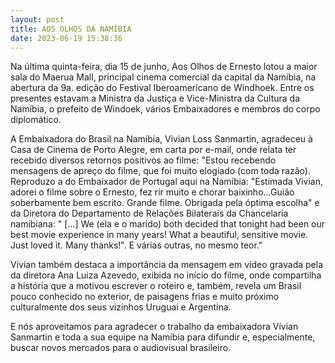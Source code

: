 ```yaml
---
layout: post
title: AOS OLHOS DA NAMÍBIA
date: 2023-06-19 15:38:36
---
```

Na última quinta-feira, dia 15 de junho, Aos Olhos de Ernesto lotou a maior sala do Maerua Mall, principal cinema comercial da capital da Namíbia, na abertura da 9a. edição do Festival Iberoamericano de Windhoek. Entre os presentes estavam a Ministra da Justiça e Vice-Ministra da Cultura da Namíbia, o prefeito de Windoek, vários Embaixadores e membros do corpo diplomático.

A Embaixadora do Brasil na Namíbia, Vivian Loss Sanmartin, agradeceu à Casa de Cinema de Porto Alegre, em carta por e-mail, onde relata ter recebido diversos retornos positivos ao filme: "Estou recebendo mensagens de apreço do filme, que foi muito elogiado (com toda razão).  Reproduzo a do Embaixador de Portugal aqui na Namíbia: "Estimada Vivian, adorei o filme sobre o Ernesto, fez rir muito e chorar baixinho...Guião soberbamente bem escrito. Grande filme. Obrigada pela óptima escolha" e da Diretora do Departamento de Relações Bilaterais da Chancelaria namibiana: " \[...] We (ela e o marido) both decided that tonight had been our best movie experience in many years! What a beautiful, sensitive movie. Just loved it. Many thanks!". E várias outras,  no mesmo teor."

Vivian também destaca a importância da mensagem em vídeo gravada pela da diretora Ana Luiza Azevedo, exibida no início do filme, onde compartilha a história que a motivou escrever o roteiro e, também, revela um Brasil pouco conhecido no exterior, de paisagens frias e muito próximo culturalmente dos seus vizinhos Uruguai e Argentina.

E nós aproveitamos para agradecer o trabalho da embaixadora Vívian Sanmartin  e toda a sua equipe na Namíbia para difundir e, especialmente, buscar novos mercados para o audiovisual brasileiro.